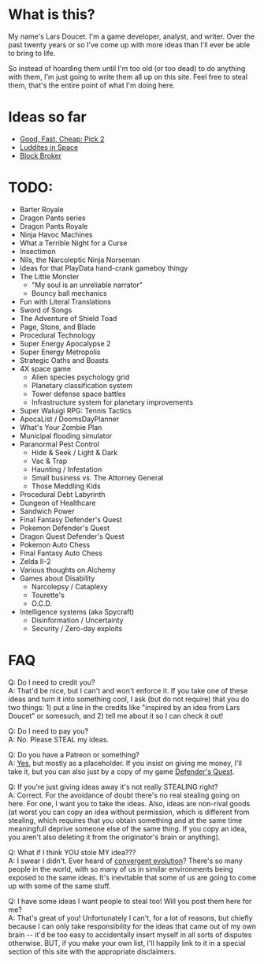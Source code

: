 # What is this?

My name's Lars Doucet. I'm a game developer, analyst, and writer. Over the past
twenty years or so I've come up with more ideas than I'll ever be able to bring
to life.

So instead of hoarding them until I'm too old (or too dead) to do anything with
them, I'm just going to write them all up on this site. Feel free to steal them,
that's the entire point of what I'm doing here.

# Ideas so far

- [Good, Fast, Cheap: Pick 2](good_fast_cheap/article.md)
- [Luddites in Space](luddites_in_space/article.md)
- [Block Broker](block_broker.md)

# TODO:

- Barter Royale
- Dragon Pants series
- Dragon Pants Royale
- Ninja Havoc Machines
- What a Terrible Night for a Curse
- Insectimon
- Nils, the Narcoleptic Ninja Norseman
- Ideas for that PlayData hand-crank gameboy thingy
- The Little Monster
  - "My soul is an unreliable narrator"
  - Bouncy ball mechanics
- Fun with Literal Translations
- Sword of Songs
- The Adventure of Shield Toad
- Page, Stone, and Blade
- Procedural Technology
- Super Energy Apocalypse 2
- Super Energy Metropolis
- Strategic Oaths and Boasts
- 4X space game
  - Alien species psychology grid
  - Planetary classification system
  - Tower defense space battles
  - Infrastructure system for planetary improvements
- Super Waluigi RPG: Tennis Tactics
- ApocaList / DoomsDayPlanner
- What's Your Zombie Plan
- Municipal flooding simulator
- Paranormal Pest Control
  - Hide & Seek / Light & Dark
  - Vac & Trap
  - Haunting / Infestation
  - Small business vs. The Attorney General
  - Those Meddling Kids
- Procedural Debt Labyrinth
- Dungeon of Healthcare
- Sandwich Power
- Final Fantasy Defender's Quest
- Pokemon Defender's Quest
- Dragon Quest Defender's Quest
- Pokemon Auto Chess
- Final Fantasy Auto Chess
- Zelda II-2
- Various thoughts on Alchemy
- Games about Disability
  - Narcolepsy / Cataplexy
  - Tourette's
  - O.C.D.
- Intelligence systems (aka Spycraft)
  - Disinformation / Uncertainty
  - Security / Zero-day exploits

# FAQ

Q: Do I need to credit you?  
A: That'd be nice, but I can't and won't enforce it. If you take one of these
ideas and turn it into something cool, I ask (but do not require) that you do 
two things: 1) put a line in the credits like "inspired by an idea from Lars 
Doucet" or somesuch, and 2) tell me about it so I can check it out!

Q: Do I need to pay you?  
A: No. Please STEAL my ideas.

Q: Do you have a Patreon or something?  
A: [Yes](https://www.patreon.com/larsiusprime), but mostly as a placeholder. 
If you insist on giving me money, I'll take it, but you can also just by a copy 
of my game [Defender's Quest](http://www.defendersquest.com/index.html).

Q: If you're just giving ideas away it's not really STEALING right?  
A: Correct. For the avoidance of doubt there's no real stealing going on here.
For one, I want you to take the ideas. Also, ideas are non-rival goods (at worst
you can copy an idea without permission, which is different from stealing, which
requires that you obtain something and at the same time meaningfull deprive 
someone else of the same thing. If you copy an idea, you aren't also deleting it
from the originator's brain or anything).

Q: What if I think YOU stole MY idea???  
A: I swear I didn't. Ever heard of 
[convergent evolution](https://en.wikipedia.org/wiki/Convergent_evolution)?
There's so many people in the world, with so many of us in similar environments
being exposed to the same ideas. It's inevitable that some of us are going to 
come up with some of the same stuff.

Q: I have some ideas I want people to steal too! Will you post them here for me?  
A: That's great of you! Unfortunately I can't, for a lot of reasons, but chiefly
because I can only take responsibility for the ideas that came out of my own
brain -- it'd be too easy to accidentally insert myself in all sorts of disputes
otherwise. BUT, if you make your own list, I'll happily link to it in a special
section of this site with the appropriate disclaimers.